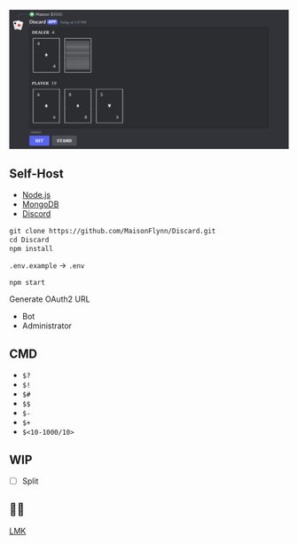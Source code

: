 [![Discard](./Image/Discard.png)](#)

## Self-Host

+ [Node.js](https://nodejs.org/en/download/package-manager)
+ [MongoDB](https://www.mongodb.com/)
+ [Discord](https://discord.com/developers/applications)

```
git clone https://github.com/MaisonFlynn/Discard.git
cd Discard
npm install
```

`.env.example` → `.env`

```
npm start
```

Generate OAuth2 URL
+ Bot
+ Administrator

## CMD

+ `$?`
+ `$!`
+ `$#`
+ `$$`
+ `$-`
+ `$+`
+ `$<10-1000/10>`

## WIP

+ [ ] Split

## 🔎🐛

[LMK](https://github.com/MaisonFlynn/Discard/issues)